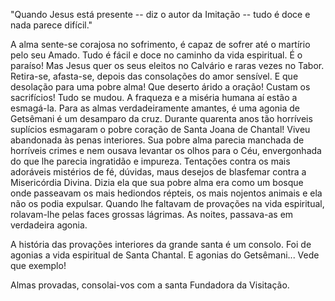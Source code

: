 
"Quando Jesus está presente -- diz o autor da Imitação -- tudo é doce e nada parece difícil."

A alma sente-se corajosa no sofrimento, é capaz de sofrer até o martírio pelo seu Amado. Tudo é fácil e doce no caminho da vida espiritual. É o paraíso! Mas Jesus quer os seus eleitos no Calvário e raras vezes no Tabor. Retira-se, afasta-se, depois das consolações do amor sensível. E que desolação para uma pobre alma! Que deserto árido a oração! Custam os sacrifícios! Tudo se mudou. A fraqueza e a miséria humana aí estão a esmagá-la. Para as almas verdadeiramente amantes, é uma agonia de Getsêmani é um desamparo da cruz. Durante quarenta anos tão horríveis suplícios esmagaram o pobre coração de Santa Joana de Chantal! Viveu abandonada às penas interiores. Sua pobre alma parecia manchada de horríveis crimes e nem ousava levantar os olhos para o Céu, envergonhada do que lhe parecia ingratidão e impureza. Tentações contra os mais adoráveis mistérios de fé, dúvidas, maus desejos de blasfemar contra a Misericórdia Divina. Dizia ela que sua pobre alma era como um bosque onde passeavam os mais hediondos répteis, os mais nojentos animais e ela não os podia expulsar. Quando lhe faltavam de provações na vida espiritual, rolavam-lhe pelas faces grossas lágrimas. As noites, passava-as em verdadeira agonia.

A história das provações interiores da grande santa é um consolo. Foi de agonias a vida espiritual de Santa Chantal. E agonias do Getsêmani\... Vede que exemplo!

Almas provadas, consolai-vos com a santa Fundadora da Visitação.

